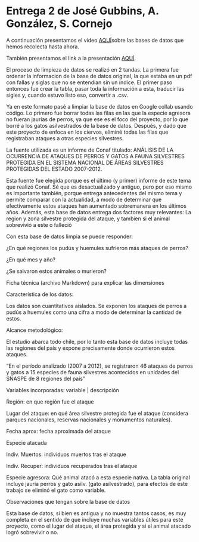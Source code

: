 # Entrega 2 de José Gubbins, A. González, S. Cornejo

A continuación presentamos el video [AQUÍ](https://uccl0-my.sharepoint.com/:v:/g/personal/sebastian_cornejo_uc_cl/EQXuYmgtkhlJtvC-zXE5_vQBJ1Xpu9rmHitpNXKg0hLjJQ?nav=eyJyZWZlcnJhbEluZm8iOnsicmVmZXJyYWxBcHAiOiJPbmVEcml2ZUZvckJ1c2luZXNzIiwicmVmZXJyYWxBcHBQbGF0Zm9ybSI6IldlYiIsInJlZmVycmFsTW9kZSI6InZpZXciLCJyZWZlcnJhbFZpZXciOiJNeUZpbGVzTGlua0NvcHkifX0&e=lZFblu)sobre las bases de datos que hemos recolecta hasta ahora.

También presentamos el link a la presentación [AQUÍ](https://www.canva.com/design/DAGEy_BKMtU/21qSEVNxxQ6DsvuHyPy0NQ/edit?utm_content=DAGEy_BKMtU&utm_campaign=designshare&utm_medium=link2&utm_source=sharebutton).

El proceso de limpieza de datos se realizó en 2 tandas. La primera fue ordenar la informacion de la base de datos original, la que estaba en un pdf con fallas y siglas que no se entendian sin un índice. El primer paso entonces fue crear la tabla, pasar toda la información a esta, traducir las sigles y, cuando estuvo listo eso, convertir a .csv. 

Ya en este formato pasé a limpiar la base de datos en Google collab usando código. Lo primero fue borrar todas las filas en las que la especie agresora no fueran jaurías de perros, ya que ese es el foco del proyecto, por lo que borré a los gatos asilvestrados de la base de datos. Después, y dado que este proyecto de enfoca en los ciervos, eliminé todas las filas que registraban ataques a otras especies silvestres. 

 

La fuente utilizada es un informe de Conaf titulado: ANÁLISIS DE LA OCURRENCIA DE ATAQUES DE PERROS Y GATOS A FAUNA SILVESTRES PROTEGIDA EN EL SISTEMA NACIONAL DE ÁREAS SILVESTRES PROTEGIDAS DEL ESTADO 2007-2012. 

Esta fuente fue elegida porque es el último (y primer) informe de este tema que realizó Conaf. Sé que es desactualizado y antiguo, pero por eso mismo es importante también, porque entrega antecedentes del mismo tema y permite comparar con la actualidad, a modo de determinar que efectivamente estos ataques han aumentado sobremanera en los últimos años. Además, esta base de datos entrega dos factores muy relevantes: La region y zona silvestre protegida del ataque, y tambien si el animal sobrevivió a este o falleció 

 

Con esta base de datos limpia se puede responder:  

¿En qué regiones los pudús y huemules sufrieron más ataques de perros? 

¿En qué mes y año? 

¿Se salvaron estos animales o murieron? 

 

Ficha técnica (archivo Markdown) para explicar las dimensiones 

Característica de los datos: 

Los datos son cuantitativos aislados. Se exponen los ataques de perros a pudús a huemules como una cifra a modo de determinar la cantidad de estos.  

Alcance metodológico: 

El estudio abarca todo chile, por lo tanto esta base de datos incluye todas las regiones del país y expone precisamente donde ocurrieron estos ataques.  

“En el período analizado (2007 a 2012), se registraron 46 ataques de perros y gatos a 15 especies de fauna silvestres acontecidos en unidades del SNASPE de 8 regiones del país” 

 

Variables incorporadas: variable | descripción 

Región: en que región fue el ataque 

Lugar del ataque: en qué área silvestre protegida fue el ataque (considera parques nacionales, reservas nacionales y monumentos naturales).  

Fecha aprox: fecha aproximada del ataque 

Especie atacada 

Indiv. Muertos: individuos muertos tras el ataque 

Indiv. Recuper: individuos recuperados tras el ataque 

Especie agresora: Qué animal atacó a esta especie nativa. La tabla original incluye jauría perros y gato asilv. (gato asilvestrado), para efectos de este trabajo se eliminó el gato como variable. 

 

Observaciones que tengan sobre la base de datos 

Esta base de datos, si bien es antigua y no muestra tantos casos, es muy completa en el sentido de que incluye muchas variables útiles para este proyecto, como el lugar del ataque, el área protegida y si el animal atacado logró sobrevivir o no.  